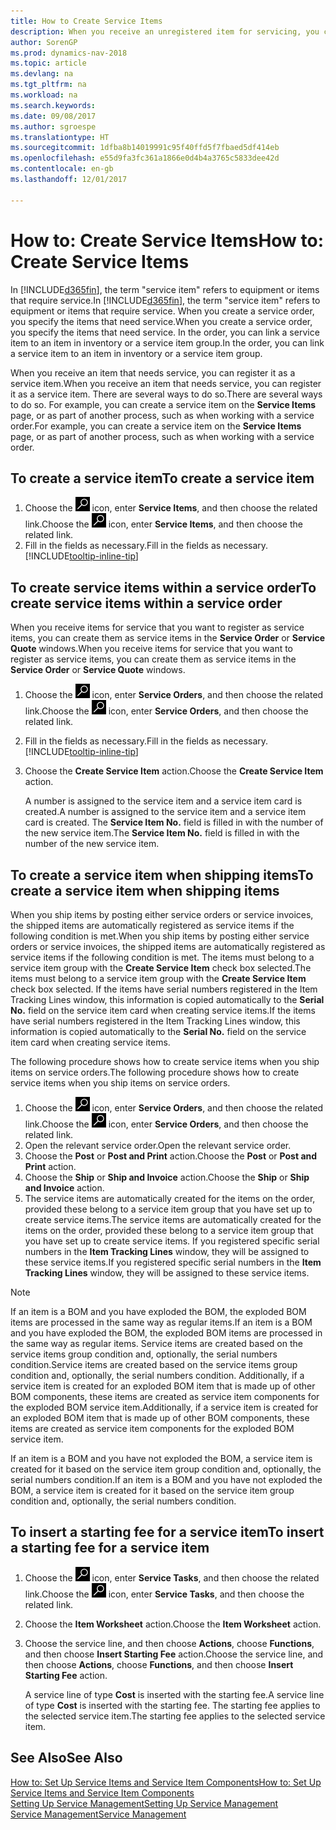 ```yaml
---
title: How to Create Service Items
description: When you receive an unregistered item for servicing, you can register it as a service item.
author: SorenGP
ms.prod: dynamics-nav-2018
ms.topic: article
ms.devlang: na
ms.tgt_pltfrm: na
ms.workload: na
ms.search.keywords: 
ms.date: 09/08/2017
ms.author: sgroespe
ms.translationtype: HT
ms.sourcegitcommit: 1dfba8b14019991c95f40ffd5f7fbaed5df414eb
ms.openlocfilehash: e55d9fa3fc361a1866e0d4b4a3765c5833dee42d
ms.contentlocale: en-gb
ms.lasthandoff: 12/01/2017

---
```

# <a name="how-to-create-service-items"></a><span data-ttu-id="9b486-103">How to: Create Service Items</span><span class="sxs-lookup"><span data-stu-id="9b486-103">How to: Create Service Items</span></span>
<span data-ttu-id="9b486-104">In [!INCLUDE[d365fin](includes/d365fin_md.md)], the term "service item" refers to equipment or items that require service.</span><span class="sxs-lookup"><span data-stu-id="9b486-104">In [!INCLUDE[d365fin](includes/d365fin_md.md)], the term "service item" refers to equipment or items that require service.</span></span> <span data-ttu-id="9b486-105">When you create a service order, you specify the items that need service.</span><span class="sxs-lookup"><span data-stu-id="9b486-105">When you create a service order, you specify the items that need service.</span></span> <span data-ttu-id="9b486-106">In the order, you can link a service item to an item in inventory or a service item group.</span><span class="sxs-lookup"><span data-stu-id="9b486-106">In the order, you can link a service item to an item in inventory or a service item group.</span></span>    

<span data-ttu-id="9b486-107">When you receive an item that needs service, you can register it as a service item.</span><span class="sxs-lookup"><span data-stu-id="9b486-107">When you receive an item that needs service, you can register it as a service item.</span></span> <span data-ttu-id="9b486-108">There are several ways to do so.</span><span class="sxs-lookup"><span data-stu-id="9b486-108">There are several ways to do so.</span></span> <span data-ttu-id="9b486-109">For example, you can create a service item on the **Service Items** page, or as part of another process, such as when working with a service order.</span><span class="sxs-lookup"><span data-stu-id="9b486-109">For example, you can create a service item on the **Service Items** page, or as part of another process, such as when working with a service order.</span></span>   

## <a name="to-create-a-service-item"></a><span data-ttu-id="9b486-110">To create a service item</span><span class="sxs-lookup"><span data-stu-id="9b486-110">To create a service item</span></span>  
1. <span data-ttu-id="9b486-111">Choose the ![Search for Page or Report](media/ui-search/search_small.png "Search for Page or Report icon") icon, enter **Service Items**, and then choose the related link.</span><span class="sxs-lookup"><span data-stu-id="9b486-111">Choose the ![Search for Page or Report](media/ui-search/search_small.png "Search for Page or Report icon") icon, enter **Service Items**, and then choose the related link.</span></span>
2. <span data-ttu-id="9b486-112">Fill in the fields as necessary.</span><span class="sxs-lookup"><span data-stu-id="9b486-112">Fill in the fields as necessary.</span></span> [!INCLUDE[tooltip-inline-tip](includes/tooltip-inline-tip_md.md)]  

## <a name="to-create-service-items-within-a-service-order"></a><span data-ttu-id="9b486-113">To create service items within a service order</span><span class="sxs-lookup"><span data-stu-id="9b486-113">To create service items within a service order</span></span>  
<span data-ttu-id="9b486-114">When you receive items for service that you want to register as service items, you can create them as service items in the **Service Order** or **Service Quote** windows.</span><span class="sxs-lookup"><span data-stu-id="9b486-114">When you receive items for service that you want to register as service items, you can create them as service items in the **Service Order** or **Service Quote** windows.</span></span>  

1. <span data-ttu-id="9b486-115">Choose the ![Search for Page or Report](media/ui-search/search_small.png "Search for Page or Report icon") icon, enter **Service Orders**, and then choose the related link.</span><span class="sxs-lookup"><span data-stu-id="9b486-115">Choose the ![Search for Page or Report](media/ui-search/search_small.png "Search for Page or Report icon") icon, enter **Service Orders**, and then choose the related link.</span></span>  
2. <span data-ttu-id="9b486-116">Fill in the fields as necessary.</span><span class="sxs-lookup"><span data-stu-id="9b486-116">Fill in the fields as necessary.</span></span> [!INCLUDE[tooltip-inline-tip](includes/tooltip-inline-tip_md.md)]  
3. <span data-ttu-id="9b486-117">Choose the **Create Service Item** action.</span><span class="sxs-lookup"><span data-stu-id="9b486-117">Choose the **Create Service Item** action.</span></span>  

    <span data-ttu-id="9b486-118">A number is assigned to the service item and a service item card is created.</span><span class="sxs-lookup"><span data-stu-id="9b486-118">A number is assigned to the service item and a service item card is created.</span></span> <span data-ttu-id="9b486-119">The **Service Item No.** field is filled in with the number of the new service item.</span><span class="sxs-lookup"><span data-stu-id="9b486-119">The **Service Item No.** field is filled in with the number of the new service item.</span></span>

## <a name="to-create-a-service-item-when-shipping-items"></a><span data-ttu-id="9b486-120">To create a service item when shipping items</span><span class="sxs-lookup"><span data-stu-id="9b486-120">To create a service item when shipping items</span></span>  
<span data-ttu-id="9b486-121">When you ship items by posting either service orders or service invoices, the shipped items are automatically registered as service items if the following condition is met.</span><span class="sxs-lookup"><span data-stu-id="9b486-121">When you ship items by posting either service orders or service invoices, the shipped items are automatically registered as service items if the following condition is met.</span></span> <span data-ttu-id="9b486-122">The items must belong to a service item group with the **Create Service Item** check box selected.</span><span class="sxs-lookup"><span data-stu-id="9b486-122">The items must belong to a service item group with the **Create Service Item** check box selected.</span></span> <span data-ttu-id="9b486-123">If the items have serial numbers registered in the Item Tracking Lines window, this information is copied automatically to the **Serial No.** field on the service item card when creating service items.</span><span class="sxs-lookup"><span data-stu-id="9b486-123">If the items have serial numbers registered in the Item Tracking Lines window, this information is copied automatically to the **Serial No.** field on the service item card when creating service items.</span></span>  

<span data-ttu-id="9b486-124">The following procedure shows how to create service items when you ship items on service orders.</span><span class="sxs-lookup"><span data-stu-id="9b486-124">The following procedure shows how to create service items when you ship items on service orders.</span></span>  

1. <span data-ttu-id="9b486-125">Choose the ![Search for Page or Report](media/ui-search/search_small.png "Search for Page or Report icon") icon, enter **Service Orders**, and then choose the related link.</span><span class="sxs-lookup"><span data-stu-id="9b486-125">Choose the ![Search for Page or Report](media/ui-search/search_small.png "Search for Page or Report icon") icon, enter **Service Orders**, and then choose the related link.</span></span>  
2. <span data-ttu-id="9b486-126">Open the relevant service order.</span><span class="sxs-lookup"><span data-stu-id="9b486-126">Open the relevant service order.</span></span>  
3. <span data-ttu-id="9b486-127">Choose the **Post** or **Post and Print** action.</span><span class="sxs-lookup"><span data-stu-id="9b486-127">Choose the **Post** or **Post and Print** action.</span></span>  
4. <span data-ttu-id="9b486-128">Choose the **Ship** or **Ship and Invoice** action.</span><span class="sxs-lookup"><span data-stu-id="9b486-128">Choose the **Ship** or **Ship and Invoice** action.</span></span>  
5. <span data-ttu-id="9b486-129">The service items are automatically created for the items on the order, provided these belong to a service item group that you have set up to create service items.</span><span class="sxs-lookup"><span data-stu-id="9b486-129">The service items are automatically created for the items on the order, provided these belong to a service item group that you have set up to create service items.</span></span> <span data-ttu-id="9b486-130">If you registered specific serial numbers in the **Item Tracking Lines** window, they will be assigned to these service items.</span><span class="sxs-lookup"><span data-stu-id="9b486-130">If you registered specific serial numbers in the **Item Tracking Lines** window, they will be assigned to these service items.</span></span>  

> [!NOTE]  
>  <span data-ttu-id="9b486-131">If an item is a BOM and you have exploded the BOM, the exploded BOM items are processed in the same way as regular items.</span><span class="sxs-lookup"><span data-stu-id="9b486-131">If an item is a BOM and you have exploded the BOM, the exploded BOM items are processed in the same way as regular items.</span></span> <span data-ttu-id="9b486-132">Service items are created based on the service items group condition and, optionally, the serial numbers condition.</span><span class="sxs-lookup"><span data-stu-id="9b486-132">Service items are created based on the service items group condition and, optionally, the serial numbers condition.</span></span> <span data-ttu-id="9b486-133">Additionally, if a service item is created for an exploded BOM item that is made up of other BOM components, these items are created as service item components for the exploded BOM service item.</span><span class="sxs-lookup"><span data-stu-id="9b486-133">Additionally, if a service item is created for an exploded BOM item that is made up of other BOM components, these items are created as service item components for the exploded BOM service item.</span></span>  
>   
>  <span data-ttu-id="9b486-134">If an item is a BOM and you have not exploded the BOM, a service item is created for it based on the service item group condition and, optionally, the serial numbers condition.</span><span class="sxs-lookup"><span data-stu-id="9b486-134">If an item is a BOM and you have not exploded the BOM, a service item is created for it based on the service item group condition and, optionally, the serial numbers condition.</span></span>  

## <a name="to-insert-a-starting-fee-for-a-service-item"></a><span data-ttu-id="9b486-135">To insert a starting fee for a service item</span><span class="sxs-lookup"><span data-stu-id="9b486-135">To insert a starting fee for a service item</span></span>
1. <span data-ttu-id="9b486-136">Choose the ![Search for Page or Report](media/ui-search/search_small.png "Search for Page or Report icon") icon, enter **Service Tasks**, and then choose the related link.</span><span class="sxs-lookup"><span data-stu-id="9b486-136">Choose the ![Search for Page or Report](media/ui-search/search_small.png "Search for Page or Report icon") icon, enter **Service Tasks**, and then choose the related link.</span></span>
2. <span data-ttu-id="9b486-137">Choose the **Item Worksheet** action.</span><span class="sxs-lookup"><span data-stu-id="9b486-137">Choose the **Item Worksheet** action.</span></span>
3. <span data-ttu-id="9b486-138">Choose the service line, and then choose **Actions**, choose **Functions**, and then choose **Insert Starting Fee** action.</span><span class="sxs-lookup"><span data-stu-id="9b486-138">Choose the service line, and then choose **Actions**, choose **Functions**, and then choose **Insert Starting Fee** action.</span></span>  

    <span data-ttu-id="9b486-139">A service line of type **Cost** is inserted with the starting fee.</span><span class="sxs-lookup"><span data-stu-id="9b486-139">A service line of type **Cost** is inserted with the starting fee.</span></span> <span data-ttu-id="9b486-140">The starting fee applies to the selected service item.</span><span class="sxs-lookup"><span data-stu-id="9b486-140">The starting fee applies to the selected service item.</span></span>

## <a name="see-also"></a><span data-ttu-id="9b486-141">See Also</span><span class="sxs-lookup"><span data-stu-id="9b486-141">See Also</span></span>  
[<span data-ttu-id="9b486-142">How to: Set Up Service Items and Service Item Components</span><span class="sxs-lookup"><span data-stu-id="9b486-142">How to: Set Up Service Items and Service Item Components</span></span>](service-how-setup-service-items.md)  
[<span data-ttu-id="9b486-143">Setting Up Service Management</span><span class="sxs-lookup"><span data-stu-id="9b486-143">Setting Up Service Management</span></span>](service-setup-service.md)  
[<span data-ttu-id="9b486-144">Service Management</span><span class="sxs-lookup"><span data-stu-id="9b486-144">Service Management</span></span>](service-service.md)  

